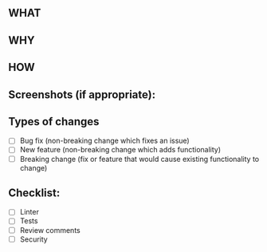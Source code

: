 ## WHAT

<!-- Links to task(s): -->

<!-- Link to testing: -->

<!-- Links to documentation or discussion -->

## WHY

## HOW

## Screenshots (if appropriate):

<!-- Attach a screen shot if ui change -->
<!-- or attach a gif if workflow has changed -->

## Types of changes

<!-- Types of changes does your code introduce? Put an `x` in all the boxes that apply: -->

- [ ] Bug fix (non-breaking change which fixes an issue)
- [ ] New feature (non-breaking change which adds functionality)
- [ ] Breaking change (fix or feature that would cause existing functionality to change)

## Checklist:

<!-- Go over all the following points, and put an `x` in all the boxes that apply. -->

- [ ] Linter
- [ ] Tests
- [ ] Review comments
- [ ] Security
